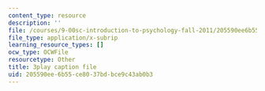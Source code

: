 ```yaml
---
content_type: resource
description: ''
file: /courses/9-00sc-introduction-to-psychology-fall-2011/205590ee6b55ce8037bdbce9c43ab0b3_v4ur5mna060.srt
file_type: application/x-subrip
learning_resource_types: []
ocw_type: OCWFile
resourcetype: Other
title: 3play caption file
uid: 205590ee-6b55-ce80-37bd-bce9c43ab0b3
---
```

